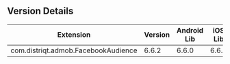 ## Version Details

| Extension | Version | Android Lib | iOS Lib |
| --- | --- | --- | --- |
| com.distriqt.admob.FacebookAudience | 6.6.2 | 6.6.0 | 6.6.0 |
